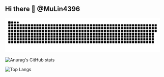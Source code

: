 ## Hi there 👋 @MuLin4396

![](https://raw.githubusercontent.com/MuLin4396/MuLin4396/snake-output/github-contribution-grid-snake.svg)

![Anurag's GitHub stats](https://github-readme-stats.vercel.app/api?username=MuLin4396)

![Top Langs](https://github-readme-stats.vercel.app/api/top-langs/?username=MuLin4396)

<!--
**MuLin4396/MuLin4396** is a ✨ _special_ ✨ repository because its `README.md` (this file) appears on your GitHub profile.

Here are some ideas to get you started:

- 🔭 I’m currently working on ...
- 🌱 I’m currently learning ...
- 👯 I’m looking to collaborate on ...
- 🤔 I’m looking for help with ...
- 💬 Ask me about ...
- 📫 How to reach me: ...
- 😄 Pronouns: ...
- ⚡ Fun fact: ...
-->
